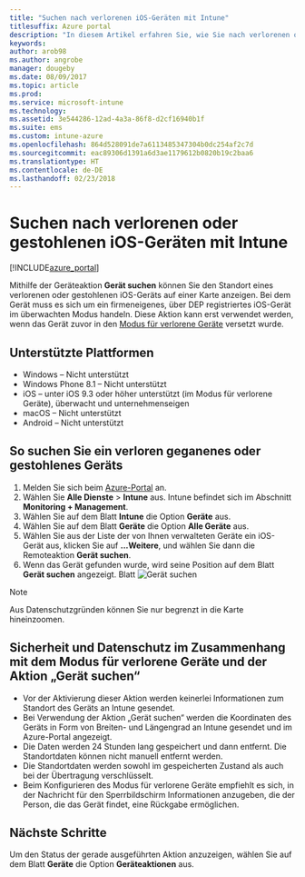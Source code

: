 ```yaml
---
title: "Suchen nach verlorenen iOS-Geräten mit Intune"
titlesuffix: Azure portal
description: "In diesem Artikel erfahren Sie, wie Sie nach verlorenen oder gestohlenen iOS-Geräten mit Intune suchen."
keywords: 
author: arob98
ms.author: angrobe
manager: dougeby
ms.date: 08/09/2017
ms.topic: article
ms.prod: 
ms.service: microsoft-intune
ms.technology: 
ms.assetid: 3e544286-12ad-4a3a-86f8-d2cf16940b1f
ms.suite: ems
ms.custom: intune-azure
ms.openlocfilehash: 864d528091de7a6113485347304b0dc254af2c7d
ms.sourcegitcommit: eac89306d1391a6d3ae1179612b0820b19c2baa6
ms.translationtype: HT
ms.contentlocale: de-DE
ms.lasthandoff: 02/23/2018
---
```

# <a name="locate-lost-or-stolen-ios-devices-with-intune"></a>Suchen nach verlorenen oder gestohlenen iOS-Geräten mit Intune


[!INCLUDE[azure_portal](./includes/azure_portal.md)]

Mithilfe der Geräteaktion **Gerät suchen** können Sie den Standort eines verlorenen oder gestohlenen iOS-Geräts auf einer Karte anzeigen. Bei dem Gerät muss es sich um ein firmeneigenes, über DEP registriertes iOS-Gerät im überwachten Modus handeln. Diese Aktion kann erst verwendet werden, wenn das Gerät zuvor in den [Modus für verlorene Geräte](device-lost-mode.md) versetzt wurde.

## <a name="supported-platforms"></a>Unterstützte Plattformen

- Windows – Nicht unterstützt
- Windows Phone 8.1 – Nicht unterstützt
- iOS – unter iOS 9.3 oder höher unterstützt (im Modus für verlorene Geräte), überwacht und unternehmenseigen
- macOS – Nicht unterstützt
- Android – Nicht unterstützt

## <a name="how-to-locate-a-lost-or-stolen-device"></a>So suchen Sie ein verloren geganenes oder gestohlenes Geräts

1. Melden Sie sich beim [Azure-Portal](https://portal.azure.com) an.
2. Wählen Sie **Alle Dienste** > **Intune** aus. Intune befindet sich im Abschnitt **Monitoring + Management**.
3. Wählen Sie auf dem Blatt **Intune** die Option **Geräte** aus.
4. Wählen Sie auf dem Blatt **Geräte** die Option **Alle Geräte** aus.
5. Wählen Sie aus der Liste der von Ihnen verwalteten Geräte ein iOS-Gerät aus, klicken Sie auf **...Weitere**, und wählen Sie dann die Remoteaktion **Gerät suchen**.
6. Wenn das Gerät gefunden wurde, wird seine Position auf dem Blatt **Gerät suchen** angezeigt.
    Blatt ![Gerät suchen](./media/locate-device.png)

>[!NOTE]
>Aus Datenschutzgründen können Sie nur begrenzt in die Karte hineinzoomen.

## <a name="security-and-privacy-information-for-the-lost-mode-and-locate-device-actions"></a>Sicherheit und Datenschutz im Zusammenhang mit dem Modus für verlorene Geräte und der Aktion „Gerät suchen“
- Vor der Aktivierung dieser Aktion werden keinerlei Informationen zum Standort des Geräts an Intune gesendet.
- Bei Verwendung der Aktion „Gerät suchen“ werden die Koordinaten des Geräts in Form von Breiten- und Längengrad an Intune gesendet und im Azure-Portal angezeigt.
- Die Daten werden 24 Stunden lang gespeichert und dann entfernt. Die Standortdaten können nicht manuell entfernt werden.
- Die Standortdaten werden sowohl im gespeicherten Zustand als auch bei der Übertragung verschlüsselt.
- Beim Konfigurieren des Modus für verlorene Geräte empfiehlt es sich, in der Nachricht für den Sperrbildschirm Informationen anzugeben, die der Person, die das Gerät findet, eine Rückgabe ermöglichen.


## <a name="next-steps"></a>Nächste Schritte

Um den Status der gerade ausgeführten Aktion anzuzeigen, wählen Sie auf dem Blatt **Geräte** die Option **Geräteaktionen** aus.